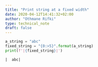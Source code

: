 ```yaml
---
title: "Print string at a fixed width"
date: 2020-04-12T14:41:32+02:00
author: "Othmane Rifki"
type: technical_note
draft: false
---
```


```python
a_string = "abc"
fixed_string = "{0:>5}".format(a_string)
print(f'|{fixed_string}|')
```

    |  abc|

